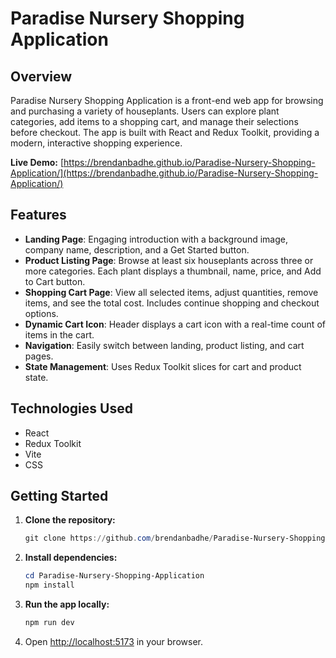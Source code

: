 # Paradise Nursery Shopping Application

## Overview

Paradise Nursery Shopping Application is a front-end web app for browsing and purchasing a variety of houseplants. Users can explore plant categories, add items to a shopping cart, and manage their selections before checkout. The app is built with React and Redux Toolkit, providing a modern, interactive shopping experience.

**Live Demo:** [https://brendanbadhe.github.io/Paradise-Nursery-Shopping-Application/](https://brendanbadhe.github.io/Paradise-Nursery-Shopping-Application/)

## Features

- **Landing Page**: Engaging introduction with a background image, company name, description, and a Get Started button.
- **Product Listing Page**: Browse at least six houseplants across three or more categories. Each plant displays a thumbnail, name, price, and Add to Cart button.
- **Shopping Cart Page**: View all selected items, adjust quantities, remove items, and see the total cost. Includes continue shopping and checkout options.
- **Dynamic Cart Icon**: Header displays a cart icon with a real-time count of items in the cart.
- **Navigation**: Easily switch between landing, product listing, and cart pages.
- **State Management**: Uses Redux Toolkit slices for cart and product state.

## Technologies Used

- React
- Redux Toolkit
- Vite
- CSS

## Getting Started

1. **Clone the repository:**

   ```powershell
   git clone https://github.com/brendanbadhe/Paradise-Nursery-Shopping-Application.git
   ```

2. **Install dependencies:**

   ```powershell
   cd Paradise-Nursery-Shopping-Application
   npm install
   ```

3. **Run the app locally:**

   ```powershell
   npm run dev
   ```

4. Open [http://localhost:5173](http://localhost:5173) in your browser.
